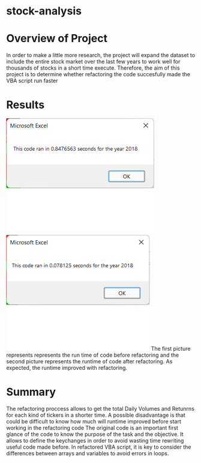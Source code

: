 # stock-analysis
# Overview of Project
In order to make a little more research, the project will expand the dataset to include the entire stock market over the last few years to work well for thousands of stocks in a short time execute. Therefore, the aim of this project is to determine whether refactoring the code succesfully made the VBA script run faster
# Results
![img_names1](2018_original.png) 
![img_names3](VBA_Challenge_2018.png) 
The first picture represents represents the run time of code before refactoring and the second picture represents the runtime of code after refactoring. As expected, the runtime improved with refactoring. 
# Summary
The refactoring proccess allows to get the total Daily Volumes and Retunrns for each kind of tickers in a shorter time. A possible disadvantage is that could be difficult to know how much will runtime improved before start working in the refactoring code
The original code is an important first glance of the code to know the purpose of the task  and the objective. It allows to define the keychanges in order to avoid wasting time rewriting useful code made before. In refactored VBA script, it is key to consider the differences between arrays and variables to avoid errors in loops.
